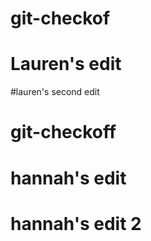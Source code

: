 # git-checkof

# Lauren's edit

#lauren's second edit
# git-checkoff

# hannah's edit

# hannah's edit 2
